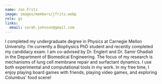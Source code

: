 ```yaml
---
name: Jon Fritz
image: images/members/jfritz.webp
role: gs
links:
  email: sarah.johnson@gmail.com
---
```


I completed my undergraduate degree in Physics at Carnegie Mellon University. I’m currently a Biophysics PhD student and recently completed my candidacy exam.  I am co-advised by Dr. Englert and Dr. Samir Ghadiali in the Department of Biomedical Engineering.  The focus of my research is mechanisms of lung cell membrane repair and surfactant dynamics.  I use both experimental and computational tools in my work. In my free time, I enjoy playing board games with friends, playing video games, and exploring Columbus' food scene!